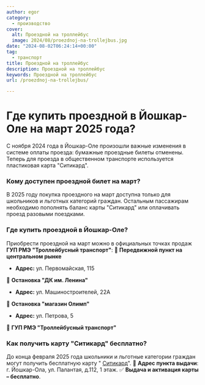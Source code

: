 ```yaml
---
author: egor
category:
  - производство
cover:
  alt: Проездной на троллейбус
  image: 2024/08/proezdnoj-na-trollejbus.jpg
date: "2024-08-02T06:24:14+00:00"
tag:
  - транспорт
title: Проездной на троллейбус
description: Проездной на троллейбус
keywords: Проездной на троллейбус
url: /proezdnoj-na-trollejbus/

---
```

# **Где купить проездной в Йошкар-Оле на март 2025 года?**

С ноября 2024 года в Йошкар-Оле произошли важные изменения в системе оплаты проезда: бумажные проездные билеты отменены. Теперь для проезда в общественном транспорте используется пластиковая карта "Ситикард".

### **Кому доступен проездной билет на март?**

В 2025 году покупка проездного на март доступна только для школьников и льготных категорий граждан. Остальным пассажирам необходимо пополнять баланс карты "Ситикард" или оплачивать проезд разовыми поездками.

### **Где купить проездной в Йошкар-Оле?**

Приобрести проездной на март можно в официальных точках продаж **ГУП РМЭ "Троллейбусный транспорт"**:
📍 **Передвижной пункт на центральном рынке**

- **Адрес:** ул. Первомайская, 115

📍 **Остановка "ДК им. Ленина"**

- **Адрес:** ул. Машиностроителей, 22А

📍 **Остановка "магазин Олимп"**

- **Адрес:** ул. Петрова, 5

📍 **ГУП РМЭ "Троллейбусный транспорт"**

### **Как получить карту "Ситикард" бесплатно?**

До конца февраля 2025 года школьники и льготные категории граждан могут получить бесплатную карту " [Ситикард](/sitikard/)".
📌 **Адрес пункта выдачи**: г. Йошкар-Ола, ул. Палантая, д.112, 1 этаж.
✅ **Выдача и активация карты – бесплатно**.
